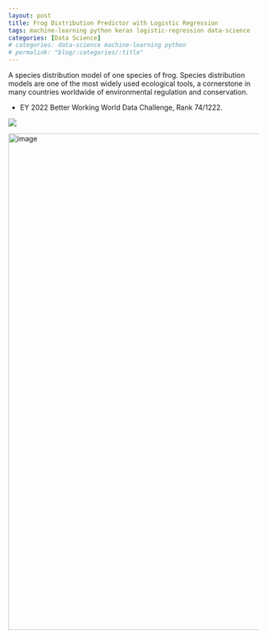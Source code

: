 ```yaml
---
layout: post
title: Frog Distribution Predictor with Logistic Regression 
tags: machine-learning python keras logistic-regression data-science 
categories: [Data Science]
# categories: data-science machine-learning python
# permalink: "blog/:categories/:title"
---
```

A species distribution model of one species of frog. Species distribution models are one of the most widely used ecological tools, a cornerstone in many countries worldwide of environmental regulation and conservation.

- EY 2022 Better Working World Data Challenge, Rank 74/1222.

[![](https://img.shields.io/badge/GitHub-100000?style=for-the-badge&logo=github&logoColor=white)](https://github.com/annetta-zheng/Local-Frog-Predictor/blob/main/challenge.ipynb "Click for Repo!")  


<img style="align:center" width="1000" alt="image" src="https://user-images.githubusercontent.com/67286396/171982699-807c6615-083e-420f-8fe9-0c63f1f9754b.png">
